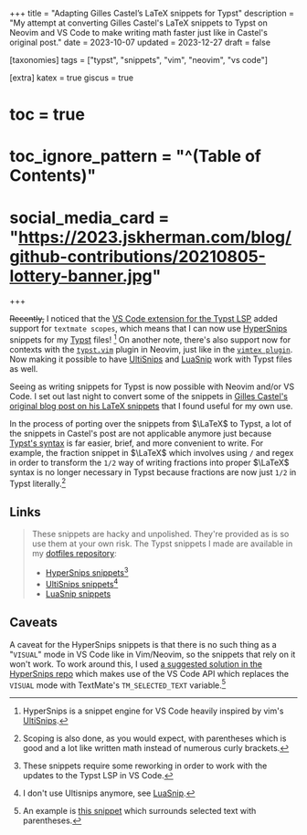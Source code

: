 +++
title = "Adapting Gilles Castel’s LaTeX snippets for Typst"
description = "My attempt at converting Gilles Castel's LaTeX snippets to Typst on Neovim and VS Code to make writing math faster just like in Castel's original post."
date = 2023-10-07
updated = 2023-12-27
draft = false

[taxonomies]
tags = ["typst", "snippets", "vim", "neovim", "vs code"]

[extra]
katex = true
giscus = true
# toc = true
# toc_ignore_pattern = "^(Table of Contents)"
# social_media_card = "https://2023.jskherman.com/blog/github-contributions/20210805-lottery-banner.jpg"
+++



~~Recently,~~ I noticed that the [VS Code extension for the Typst LSP](https://marketplace.visualstudio.com/items?itemName=nvarner.typst-lsp) added support for `textmate scopes`, which means that I can now use [HyperSnips](https://marketplace.visualstudio.com/items?itemName=draivin.hsnips) snippets for my [Typst](https://typst.app) files! [^1] On another note, there's also support now for contexts with the [`typst.vim`](https://github.com/kaarmu/typst.vim) plugin in Neovim, just like in the [`vimtex plugin`](https://github.com/lervag/vimtex). Now making it possible to have [UltiSnips](https://github.com/SirVer/ultisnips) and [LuaSnip](https://github.com/L3MON4D3/LuaSnip/blob/master/DOC.md) work with Typst files as well.

Seeing as writing snippets for Typst is now possible with Neovim and/or VS Code. I set out last night to convert some of the snippets in [Gilles Castel's original blog post on his LaTeX snippets](https://castel.dev/post/lecture-notes-1/) that I found useful for my own use.

In the process of porting over the snippets from $\LaTeX$ to Typst, a lot of the snippets in Castel's post are not applicable anymore just because [Typst's syntax](https://typst.app/docs/guides/guide-for-latex-users) is far easier, brief, and more convenient to write. For example, the fraction snippet in $\LaTeX$ which involves using `/` and regex in order to transform the `1/2` way of writing fractions into proper $\LaTeX$ syntax is no longer necessary in Typst because fractions are now just `1/2` in Typst literally.[^2]

## Links

> These snippets are hacky and unpolished. They're provided as is so use them at your own risk. The Typst snippets I made are available in my [dotfiles repository](https://github.com/jskherman/dotfiles):
>
> - [HyperSnips snippets](https://github.com/jskherman/dotfiles/blob/4d6d95a249d68c7ebc4b104375b04c53a42e9987/hsnips/typst.hsnips)[^3]
> - [UltiSnips snippets](https://github.com/jskherman/dotfiles/blob/4d6d95a249d68c7ebc4b104375b04c53a42e9987/nvim/UltiSnips/typst.snippets)[^4]
> - [LuaSnip snippets](https://github.com/jskherman/dotfiles/blob/f9baad3312f1ad3f0f294420a47dadbce73693f0/nvim/LuaSnip/typst.lua)

## Caveats

A caveat for the HyperSnips snippets is that there is no such thing as a "`VISUAL`" mode in VS Code like in Vim/Neovim, so the snippets that rely on it won't work. To work around this, I used [a suggested solution in the HyperSnips repo](https://github.com/draivin/hsnips/issues/81#issuecomment-970168548) which makes use of the VS Code API which replaces the `VISUAL` mode with TextMate's `TM_SELECTED_TEXT` variable.[^5]

<!-- Footnotes -->

[^1]: HyperSnips is a snippet engine for VS Code heavily inspired by vim's [UltiSnips](https://github.com/SirVer/ultisnips).

[^2]: Scoping is also done, as you would expect, with parentheses which is good and a lot like written math instead of numerous curly brackets.

[^3]: These snippets require some reworking in order to work with the updates to the Typst LSP in VS Code.

[^4]: I don't use Ultisnips anymore, see [LuaSnip](https://github.com/L3MON4D3/LuaSnip/blob/master/DOC.md).

[^5]: An example is [this snippet](https://github.com/jskherman/dotfiles/blob/4d6d95a249d68c7ebc4b104375b04c53a42e9987/hsnips/typst.hsnips#L391-L394) which surrounds selected text with parentheses.

